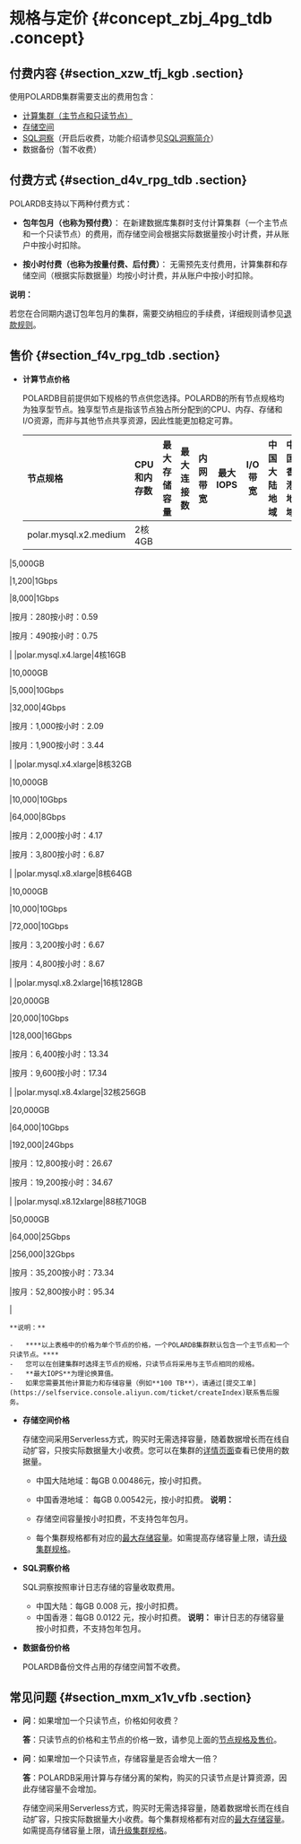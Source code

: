 # 规格与定价 {#concept_zbj_4pg_tdb .concept}

## 付费内容 {#section_xzw_tfj_kgb .section}

使用POLARDB集群需要支出的费用包含：

-   [计算集群（主节点和只读节点）](#)
-   [存储空间](#)
-   [SQL洞察](#)（开启后收费，功能介绍请参见[SQL洞察简介](../cn.zh-CN/用户指南/日志与审计/SQL洞察.md#)）
-   数据备份（暂不收费）

## 付费方式 {#section_d4v_rpg_tdb .section}

POLARDB支持以下两种付费方式：

-   **包年包月（也称为预付费）**： 在新建数据库集群时支付计算集群（一个主节点和一个只读节点）的费用，而存储空间会根据实际数据量按小时计费，并从账户中按小时扣除。

-   **按小时付费（也称为按量付费、后付费）**： 无需预先支付费用，计算集群和存储空间（根据实际数据量）均按小时计费，并从账户中按小时扣除。


**说明：** 

若您在合同期内退订包年包月的集群，需要交纳相应的手续费，详细规则请参见[退款规则](https://help.aliyun.com/knowledge_detail/37096.html)。

## 售价 {#section_f4v_rpg_tdb .section}

-   **计算节点价格**

    POLARDB目前提供如下规格的节点供您选择。POLARDB的所有节点规格均为独享型节点。独享型节点是指该节点独占所分配到的CPU、内存、存储和I/O资源，而非与其他节点共享资源，因此性能更加稳定可靠。

    |节点规格|CPU和内存数|最大存储容量|最大连接数|内网带宽|最大IOPS|I/O带宽|中国大陆地域|中国香港地域|
    |:---|:------|:-----|:----|----|------|-----|------|------|
    |polar.mysql.x2.medium|2核4GB

|5,000GB

|1,200|1Gbps

|8,000|1Gbps

|按月：280按小时：0.59

|按月：490按小时：0.75

|
    |polar.mysql.x4.large|4核16GB

|10,000GB

|5,000|10Gbps

|32,000|4Gbps

|按月：1,000按小时：2.09

|按月：1,900按小时：3.44

|
    |polar.mysql.x4.xlarge|8核32GB

|10,000GB

|10,000|10Gbps

|64,000|8Gbps

|按月：2,000按小时：4.17

|按月：3,800按小时：6.87

|
    |polar.mysql.x8.xlarge|8核64GB

|10,000GB

|10,000|10Gbps

|72,000|10Gbps

|按月：3,200按小时：6.67

|按月：4,800按小时：8.67

|
    |polar.mysql.x8.2xlarge|16核128GB

|20,000GB

|20,000|10Gbps

|128,000|16Gbps

|按月：6,400按小时：13.34

|按月：9,600按小时：17.34

|
    |polar.mysql.x8.4xlarge|32核256GB

|20,000GB

|64,000|10Gbps

|192,000|24Gbps

|按月：12,800按小时：26.67

|按月：19,200按小时：34.67

|
    |polar.mysql.x8.12xlarge|88核710GB

|50,000GB

|64,000|25Gbps

|256,000|32Gbps

|按月：35,200按小时：73.34

|按月：52,800按小时：95.34

|

    **说明：** 

    -   ****以上表格中的价格为单个节点的价格，一个POLARDB集群默认包含一个主节点和一个只读节点。****
    -   您可以在创建集群时选择主节点的规格，只读节点将采用与主节点相同的规格。
    -   **最大IOPS**为理论换算值。
    -   如果您需要其他计算能力和存储容量（例如**100 TB**），请通过[提交工单](https://selfservice.console.aliyun.com/ticket/createIndex)联系售后服务。
-   **存储空间价格**

    存储空间采用Serverless方式，购买时无需选择容量，随着数据增长而在线自动扩容，只按实际数据量大小收费。您可以在集群的[详情页面](../cn.zh-CN/用户指南/集群管理/查看集群.md#)查看已使用的数据量。

    -   中国大陆地域：每GB 0.00486元，按小时扣费。
    -   中国香港地域： 每GB 0.00542元，按小时扣费。
    **说明：** 

    -   存储空间容量按小时扣费，不支持包年包月。
    -   每个集群规格都有对应的[最大存储容量](cn.zh-CN/产品简介/规格与定价.md#table_g1y_xjg_tdb)。如需提高存储容量上限，请[升级集群规格](../cn.zh-CN/用户指南/集群管理/变更配置.md)。
-   **SQL洞察价格**

    SQL洞察按照审计日志存储的容量收取费用。

    -   中国大陆：每GB 0.008 元，按小时扣费。
    -   中国香港：每GB 0.0122 元，按小时扣费。
    **说明：** 审计日志的存储容量按小时扣费，不支持包年包月。

-   **数据备份价格**

    POLARDB备份文件占用的存储空间暂不收费。


## 常见问题 {#section_mxm_x1v_vfb .section}

-   **问**：如果增加一个只读节点，价格如何收费？

    **答**：只读节点的价格和主节点的价格一致，请参见上面的[节点规格及售价](#)。

-   **问**：如果增加一个只读节点，存储容量是否会增大一倍？

    **答**：POLARDB采用计算与存储分离的架构，购买的只读节点是计算资源，因此存储容量不会增加。

    存储空间采用Serverless方式，购买时无需选择容量，随着数据增长而在线自动扩容，只按实际数据量大小收费。每个集群规格都有对应的[最大存储容量](cn.zh-CN/产品简介/规格与定价.md#table_g1y_xjg_tdb)。如需提高存储容量上限，请[升级集群规格](../cn.zh-CN/用户指南/集群管理/变更配置.md)。


